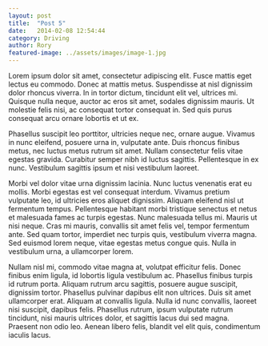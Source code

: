 ```yaml
---
layout: post
title:  "Post 5"
date:   2014-02-08 12:54:44
category: Driving
author: Rory
featured-image: ../assets/images/image-1.jpg
---
```

Lorem ipsum dolor sit amet, consectetur adipiscing elit. Fusce mattis eget
lectus eu commodo. Donec at mattis metus. Suspendisse at nisl dignissim dolor
rhoncus viverra. In in tortor dictum, tincidunt elit vel, ultrices mi. Quisque
nulla neque, auctor ac eros sit amet, sodales dignissim mauris. Ut molestie
felis nisi, ac consequat tortor consequat in. Sed quis purus consequat arcu
ornare lobortis et ut ex.

Phasellus suscipit leo porttitor, ultricies neque nec, ornare augue. Vivamus
in nunc eleifend, posuere urna in, vulputate ante. Duis rhoncus finibus metus,
nec luctus metus rutrum sit amet. Nullam consectetur felis vitae egestas
gravida. Curabitur semper nibh id luctus sagittis. Pellentesque in ex nunc.
Vestibulum sagittis ipsum et nisi vestibulum laoreet.

Morbi vel dolor vitae urna dignissim lacinia. Nunc luctus venenatis erat eu
mollis. Morbi egestas est vel consequat interdum. Vivamus pretium vulputate
leo, id ultricies eros aliquet dignissim. Aliquam eleifend nisl ut fermentum
tempus. Pellentesque habitant morbi tristique senectus et netus et malesuada
fames ac turpis egestas. Nunc malesuada tellus mi. Mauris ut nisi neque. Cras
mi mauris, convallis sit amet felis vel, tempor fermentum ante. Sed quam tortor,
imperdiet nec turpis quis, vestibulum viverra magna. Sed euismod lorem neque,
vitae egestas metus congue quis. Nulla in vestibulum urna, a ullamcorper lorem.

Nullam nisl mi, commodo vitae magna at, volutpat efficitur felis. Donec finibus
enim ligula, id lobortis ligula vestibulum ac. Phasellus finibus turpis id
rutrum porta. Aliquam rutrum arcu sagittis, posuere augue suscipit, dignissim
tortor. Phasellus pulvinar dapibus elit non ultrices. Duis sit amet ullamcorper
erat. Aliquam at convallis ligula. Nulla id nunc convallis, laoreet nisi
suscipit, dapibus felis. Phasellus rutrum, ipsum vulputate rutrum tincidunt,
nisi mauris ultrices dolor, et sagittis lacus dui sed magna. Praesent non odio
leo. Aenean libero felis, blandit vel elit quis, condimentum iaculis lacus.
